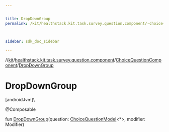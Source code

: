 ```yaml
---


title: DropDownGroup
permalink: /kit/healthstack.kit.task.survey.question.component/-choice-question-component/-drop-down-group.html



sidebar: sdk_doc_sidebar

---
```



//[kit](/kit.html)/[healthstack.kit.task.survey.question.component](../index.html)/[ChoiceQuestionComponent](index.html)/[DropDownGroup](-drop-down-group.html)



# DropDownGroup



[androidJvm]\




@Composable



fun [DropDownGroup](-drop-down-group.html)(question: [ChoiceQuestionModel](../../healthstack.kit.task.survey.question.model/-choice-question-model/index.html)&lt;*&gt;, modifier: Modifier)






